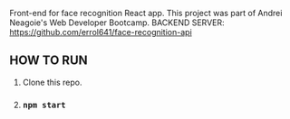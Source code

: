 Front-end for face recognition React app. This project was part of Andrei Neagoie's Web Developer Bootcamp.
BACKEND SERVER: https://github.com/errol641/face-recognition-api

## HOW TO RUN

1. Clone this repo.
2. ### `npm start`
